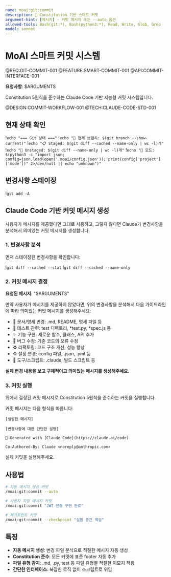 ```yaml
---
name: moai:git:commit
description: 📝 Constitution 기반 스마트 커밋
argument-hint: [메시지] - 커밋 메시지 또는 --auto 옵션
allowed-tools: Bash(git:*), Bash(python3:*), Read, Write, Glob, Grep
model: sonnet
---
```


# MoAI 스마트 커밋 시스템

@REQ:GIT-COMMIT-001 @FEATURE:SMART-COMMIT-001 @API:COMMIT-INTERFACE-001

**요청사항**: $ARGUMENTS

Constitution 5원칙을 준수하는 Claude Code 기반 지능형 커밋 시스템입니다.

@DESIGN:COMMIT-WORKFLOW-001 @TECH:CLAUDE-CODE-STD-001

## 현재 상태 확인

!`echo "=== Git 상태 ==="`
!`echo "📍 현재 브랜치: $(git branch --show-current)"`
!`echo "📋 Staged: $(git diff --cached --name-only | wc -l)개"`
!`echo "📝 Unstaged: $(git diff --name-only | wc -l)개"`
!`echo "🎯 모드: $(python3 -c "import json; config=json.load(open('.moai/config.json')); print(config['project']['mode'])" 2>/dev/null || echo "unknown")"`

## 변경사항 스테이징

!`git add -A`

## Claude Code 기반 커밋 메시지 생성

사용자가 메시지를 제공했다면 그대로 사용하고, 그렇지 않다면 Claude가 변경사항을 분석해서 의미있는 커밋 메시지를 생성합니다.

### 1. 변경사항 분석

먼저 스테이징된 변경사항을 확인합니다:

!`git diff --cached --stat`
!`git diff --cached --name-only`

### 2. 커밋 메시지 결정

**요청된 메시지**: "$ARGUMENTS"

만약 사용자가 메시지를 제공하지 않았다면, 위의 변경사항을 분석해서 다음 가이드라인에 따라 의미있는 커밋 메시지를 생성해주세요:

- 📝 문서/명세 변경: .md, README, 명세 파일 등
- 🧪 테스트 관련: test 디렉토리, *test.py, *spec.js 등
- ✨ 기능 구현: 새로운 함수, 클래스, API 추가
- 🐛 버그 수정: 기존 코드의 오류 수정
- ♻️ 리팩토링: 코드 구조 개선, 성능 향상
- ⚙️ 설정 변경: config 파일, .json, .yml 등
- 🔧 도구/스크립트: .claude, 빌드 스크립트 등

**실제 변경 내용을 보고 구체적이고 의미있는 메시지를 생성해주세요.**

### 3. 커밋 실행

위에서 결정된 커밋 메시지로 Constitution 5원칙을 준수하는 커밋을 실행합니다.

커밋 메시지는 다음 형식을 따릅니다:

```
[생성된 메시지]

[변경사항에 대한 간단한 설명]

🤖 Generated with [Claude Code](https://claude.ai/code)

Co-Authored-By: Claude <noreply@anthropic.com>
```

실제 커밋을 실행해주세요.

## 사용법

```bash
# 자동 메시지 생성 커밋
/moai:git:commit --auto

# 사용자 지정 메시지 커밋
/moai:git:commit "JWT 인증 구현 완료"

# 체크포인트 커밋
/moai:git:commit --checkpoint "실험 중간 백업"
```

## 특징

- **자동 메시지 생성**: 변경 파일 분석으로 적절한 메시지 자동 생성
- **Constitution 준수**: 모든 커밋에 표준 footer 자동 추가
- **파일 유형 감지**: .md, .py, test 등 파일 유형별 적절한 이모지 적용
- **간단한 인터페이스**: 복잡한 로직 없이 스크립트로 위임
